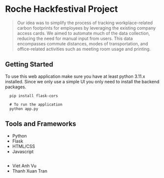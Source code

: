 # Roche Hackfestival Project

> Our idea was to simplify the process of tracking workplace-related carbon footprints for employees by leveraging the existing company access cards. We aimed to automate much of the data collection, reducing the need for manual input from users.
> This data encompasses commute distances, modes of transportation, and office-related activities such as meeting room usage and printing.

## Getting Started
To use this web application make sure you have at least python 3.11.x installed. 
Since we only use a simple UI you only need to install the backend packages.

```
  pip install flask-cors

  # To run the application
  python app.py
```

## Tools and Frameworks
- Python
- Flask
- HTML/CSS
- Javascript

##
- Viet Anh Vu
- Thanh Xuan Tran
